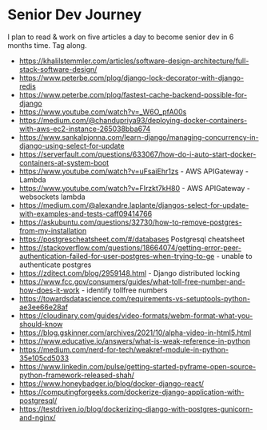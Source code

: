 # Senior Dev Journey
I plan to read &amp; work on five articles a day to become senior dev in 6 months time. Tag along.

* https://khalilstemmler.com/articles/software-design-architecture/full-stack-software-design/
* https://www.peterbe.com/plog/django-lock-decorator-with-django-redis
* https://www.peterbe.com/plog/fastest-cache-backend-possible-for-django
* https://www.youtube.com/watch?v=_W6O_pfA00s
* https://medium.com/@chandupriya93/deploying-docker-containers-with-aws-ec2-instance-265038bba674
* https://www.sankalpjonna.com/learn-django/managing-concurrency-in-django-using-select-for-update
* https://serverfault.com/questions/633067/how-do-i-auto-start-docker-containers-at-system-boot
* https://www.youtube.com/watch?v=uFsaiEhr1zs - AWS APIGateway - Lambda
* https://www.youtube.com/watch?v=FIrzkt7kH80 - AWS APIGateway - websockets lambda
* https://medium.com/@alexandre.laplante/djangos-select-for-update-with-examples-and-tests-caff09414766
* https://askubuntu.com/questions/32730/how-to-remove-postgres-from-my-installation
* https://postgrescheatsheet.com/#/databases Postgresql cheatsheet
* https://stackoverflow.com/questions/18664074/getting-error-peer-authentication-failed-for-user-postgres-when-trying-to-ge - unable to authenticate postgres
* https://zditect.com/blog/2959148.html - Django distributed locking
* https://www.fcc.gov/consumers/guides/what-toll-free-number-and-how-does-it-work - identify tollfree numbers
* https://towardsdatascience.com/requirements-vs-setuptools-python-ae3ee66e28af
* https://cloudinary.com/guides/video-formats/webm-format-what-you-should-know
* https://blog.gskinner.com/archives/2021/10/alpha-video-in-html5.html
* https://www.educative.io/answers/what-is-weak-reference-in-python
* https://medium.com/nerd-for-tech/weakref-module-in-python-35e105cd5033
* https://www.linkedin.com/pulse/getting-started-pyframe-open-source-python-framework-released-shah/
* https://www.honeybadger.io/blog/docker-django-react/
* https://computingforgeeks.com/dockerize-django-application-with-postgresql/
* https://testdriven.io/blog/dockerizing-django-with-postgres-gunicorn-and-nginx/
